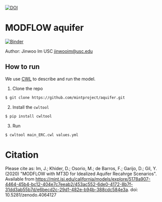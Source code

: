[![DOI](https://zenodo.org/badge/297420240.svg)](https://zenodo.org/badge/latestdoi/297420240)

# MODFLOW aquifer
[![Binder](https://mybinder.org/badge_logo.svg)](https://mybinder.org/v2/gh/mosoriob/aquifer/master?filepath=main_ERC.ipynb)

Author: Jinwoo Im USC <jinwooim@usc.edu>

## How to run

We use [CWL](https://www.commonwl.org/) to describe and run the model.


1. Clone the repo

```bash
$ git clone https://github.com/mintproject/aquifer.git

```
2.  Install the `cwltool`

```bash
$ pip install cwltool
```



3. Run

```bash
$ cwltool main_ERC.cwl values.yml 
```


# Citation

Please cite as: Im, J.; Khider, D.; Osorio, M.; de Barros, F.; Garijo, D.; Gil, Y. (2020) "MODFLOW with MT3D for Idealized Aquifer Recahrge Scenarios". Available from https://mint.isi.edu/california/models/explore/5178a907-4464-45b4-bc12-404e7c7eeab2/453ac552-6de0-4172-8b7f-31dd3ab55b7d/e6becd2c-29d1-482e-b94b-388cdc584e3a. doi: 10.5281/zenodo.4064127
